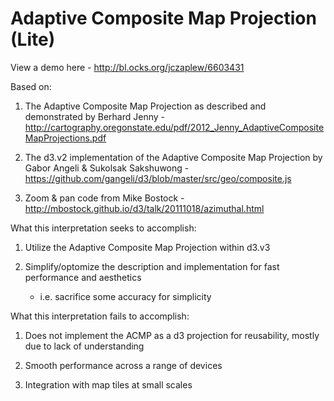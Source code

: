 Adaptive Composite Map Projection (Lite)
=======

View a demo here - http://bl.ocks.org/jczaplew/6603431

Based on:

1. The Adaptive Composite Map Projection as described and demonstrated
by Berhard Jenny - http://cartography.oregonstate.edu/pdf/2012_Jenny_AdaptiveCompositeMapProjections.pdf

2. The d3.v2 implementation of the Adaptive Composite Map Projection
by Gabor Angeli & Sukolsak Sakshuwong - https://github.com/gangeli/d3/blob/master/src/geo/composite.js

3. Zoom & pan code from Mike Bostock - http://mbostock.github.io/d3/talk/20111018/azimuthal.html

What this interpretation seeks to accomplish:

1. Utilize the Adaptive Composite Map Projection within d3.v3

2. Simplify/optomize the description and implementation for fast performance and aesthetics
    - i.e. sacrifice some accuracy for simplicity

What this interpretation fails to accomplish:

1. Does not implement the ACMP as a d3 projection for reusability, mostly due to 
  lack of understanding

2. Smooth performance across a range of devices

3. Integration with map tiles at small scales
